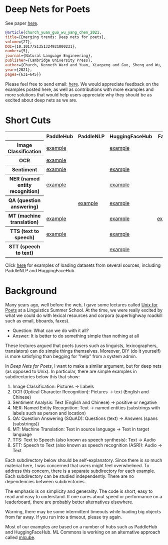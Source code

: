 # Deep Nets for Poets

<p>

See paper <a href="https://www.cambridge.org/core/journals/natural-language-engineering/article/emerging-trends-deep-nets-for-poets/461DEE7F7443AF208AFE0E9D80D9529D">here</a>.

```bibtex
@article{church_yuan_guo_wu_yang_chen_2021,
title={Emerging trends: Deep nets for poets},
volume={27},
DOI={10.1017/S1351324921000231},
number={5},
journal={Natural Language Engineering},
publisher={Cambridge University Press},
author={Church, Kenneth Ward and Yuan, Xiaopeng and Guo, Sheng and Wu, Zewu and Yang, Yehua and Chen, Zeyu},
year={2021},
pages={631–645}}
```

Please feel free to send email: <a
href="mailto:kenneth.ward.church@gmail.com?subject=Deep_Nets_for_Poets">here</a>.
We would appreciate feedback on the examples posted here, as well as
contributions with more examples and more solutions that would help
users appreciate why they should be as excited about deep nets as we
are.

<h1>Short Cuts</h1>

<table id="shortcuts">
<tr> <th> </th>      <th> PaddleHub </th>  <th> PaddleNLP </th> <th> HuggingFaceHub </th> <th> Fairseq </th> <th> ESPnet </th>  </tr>
<tr> <th> Image Classification </th>  <td> <a href="pretrained/examples/PaddleHub/inference/image_classification">example</a>  <td> </td> </td> <td> <a href="pretrained/examples/HuggingFaceHub/inference/image_classification">example</a>  </td> <td> </td> <td> </td> </tr>
<tr> <th> OCR </th>  <td> <a href="pretrained/examples/PaddleHub/inference/OCR">example</a> <td> </td> </td> <td> </td> <td> </td> <td> </td></tr>
<tr> <th> Sentiment </th> <td> <a href="pretrained/examples/PaddleHub/inference/sentiment">example</a> <td> </td> </td> <td> <a href="pretrained/examples/HuggingFaceHub/inference/sentiment">example</a>  </td> <td> </td> <td> </td></tr>
<tr> <th> NER (named entity recognition)</th> <td> <a href="pretrained/examples/PaddleHub/inference/ner">example</a>  </td> <td> </td><td> <a href="pretrained/examples/HuggingFaceHub/inference/ner">example</a> </td>  <td> </td>  <td> </td> </tr>
<tr> <th> QA (question answering)</th> <td> </td> <td> <a href="pretrained/examples/PaddleNLP/inference/question_answering">example</a> <td> <a href="pretrained/examples/HuggingFaceHub/inference/question_answering">example</a> </td> </td> <td> </td> <td> </td></tr>
<tr> <th> MT (machine translation)</th> <td> <a href="pretrained/examples/PaddleHub/inference/translate">example</a> </td> <td> </td> <td> <a href="pretrained/examples/HuggingFaceHub/inference/translate">example</a> </td>  <td> <a href="pretrained/examples/Fairseq/inference/translate">example</a> </td> <td> </td></tr>
<tr> <th> TTS (text to speech)</th> <td> <a href="pretrained/examples/PaddleHub/inference/text_to_speech">example</a> </td> <td> </td> <td> <a href="pretrained/examples/HuggingFaceHub/inference/text_to_speech">example</a>  </td>  <td> </td> <td> <a href="pretrained/examples/ESPnet/inference/text_to_speech">example</a>  </td></tr>
<tr> <th> STT (speech to text)</th> <td>  </td> <td> </td> <td> <a href="pretrained/examples/HuggingFaceHub/inference/speech_to_text">example</a> </td>  <td> </td> <td> <a href="pretrained/examples/ESPnet/inference/speech_to_text">example</a> </td></tr>
</table>

Click <a href="datasets">here</a> for examples of loading datasets from several sources, including PaddleNLP and HuggingFaceHub.</li>

<h1>Background</h1>

<p>
Many years ago, well before the web, I gave some lectures called
<a
href="https://web.stanford.edu/class/cs124/kwc-unix-for-poets.pdf">Unix
for Poets</a> at
a Linguistics Summer School.  At the time, we were really excited by what we could
do with lexical resources and corpora (superhighway roadkill such as
email, bboards, faxes).

<ul>
<li> Question: What can we do with it all?</li>
<li> Answer: It is better to do something simple than nothing at all</li>
</ul>

These lectures argued that poets (users such as linguists,
lexicographers, translators) can do simple things themselves.
Moreover, DIY (do it yourself) is more satisfying than begging for
"help" from a system admin.

<p>

In <i>Deep Nets for Poets</i>, I want to make a similar argument,
but for deep nets (as opposed to Unix).  In particular, there are simple
examples in subdirectories below this that show:

<ol>
<li>Image Classification: Pictures &#8594; Labels </li>
<li>OCR (Optical Character Recognition): Pictures &#8594; text (English and Chinese)</li>
<li>Sentiment Analysis: Text (English and Chinese) &#8594; positive or negative</li>
<li>NER: Named Entity Recognition: Text &#8594; named entities (substrings with labels such as person and location)</li>
<li>QA: Question Answering (SQuAD): Questions (text) &#8594; Answers (spans (substrings))</li>
<li>MT: Machine Translation: Text in source language &#8594; Text in target language</li>
<li>TTS: Text to Speech (also known as speech synthesis): Text &#8594; Audio </li>
<li>STT: Speech to Text (also known as speech recognition (ASR)): Audio &#8594; Text</li>
</ol>

Each subdirectory below should be self-explanatory.  Since there is so
much material here, I was concerned that users might feel overwhelmed.
To address this concern, there is a separate subdirectory for each
example.  Each subdirectory can be studied independently.  There are
no dependencies between subdirectories.

<p>

The emphasis is on simplicity and generality.  The code is short, easy
to read and easy to understand.  If one cares about speed or
performance on a leaderboard, there are probably better alternatives
elsewhere.

<p>


Warning, there may be some intermittent timeouts while loading big
objects from far away.  If you run into a timeout, please try again.

<p>

Most of our examples are based on
a number of hubs such as PaddleHub and HuggingFaceHub.  ML Commons is working
on an alternative approach called <a href="https://github.com/mlcommons/mlcube">mlcube</a>.
